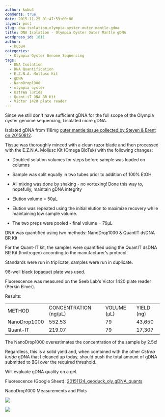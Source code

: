 ```yaml
---
author: kubu4
comments: true
date: 2015-11-25 01:47:53+00:00
layout: post
slug: dna-isolation-olympia-oyster-outer-mantle-gdna
title: DNA Isolation - Olympia Oyster Outer Mantle gDNA
wordpress_id: 1811
author:
  - kubu4
categories:
  - Olympia Oyster Genome Sequencing
tags:
  - DNA Isolation
  - DNA Quantification
  - E.Z.N.A. Mollusc Kit
  - gDNA
  - NanoDrop1000
  - olympia oyster
  - Ostrea lurida
  - Quant-iT DNA BR Kit
  - Victor 1420 plate reader
---
```


Since we still don't have sufficient gDNA for the full scope of the Olympia oyster genome sequencing, I isolated more gDNA.

Isolated gDNA from 118mg [outer mantle tissue collected by Steven & Brent on 20150812](http://onsnetwork.org/halfshell/2015/08/12/another-day-another-species/).

Tissue was thoroughly minced with a clean razor blade and then processed with the E.Z.N.A. Mollusc Kit (Omega BioTek) with the following changes:




    
  * Doubled solution volumes for steps before sample was loaded on columns

    
  * Sample was split equally in two tubes prior to addition of 100% EtOH

    
  * All mixing was done by shaking - no vortexing! Done this way to, hopefully, maintain gDNA integrity

    
  * Elution volume = 50μL

    
  * Elution was repeated using the initial elution to maximize recovery while maintaining low sample volume.

    
  * The two preps were pooled - final volume = 79μL



DNA was quantified using two methods: NanoDrop1000 & QuantIT dsDNA BR Kit

For the Quant-IT kit, the samples were quantified using the QuantIT dsDNA BR Kit (Invitrogen) according to the manufacturer's protocol.

Standards were run in triplicate, samples were run in duplicate.

96-well black (opaque) plate was used.

Fluorescence was measured on the Seeb Lab's Victor 1420 plate reader (Perkin Elmer).

Results:

<table >
<tbody >
<tr >

<td >METHOD
</td>

<td >CONCENTRATION (ng/μL)
</td>

<td >VOLUME (μL)
</td>

<td >YIELD (ng)
</td>
</tr>
<tr >

<td >NanoDrop1000
</td>

<td >552.53
</td>

<td >79
</td>

<td >43,650
</td>
</tr>
<tr >

<td >Quant-IT
</td>

<td >219.07
</td>

<td >79
</td>

<td >17,307
</td>
</tr>
</tbody>
</table>



The NanoDrop1000 overestimates the concentration of the sample by 2.5x!

Regardless, this is a solid yield and, when combined with the other _Ostrea lurida_ gDNA that I cleaned up today, should push the total amount of gDNA submitted to BGI over the required threshold.

Will evaluate gDNA quality on a gel.

Fluorescence (Google Sheet): [20151124_geoduck_oly_gDNA_quants](https://docs.google.com/spreadsheets/d/167If9r5fDNJb6xenUo-bKy52794_O1LgN1twKAOmElw/edit?usp=sharing)



NanoDrop1000 Measurements and Plots

[![](http://eagle.fish.washington.edu/Arabidopsis/20151124_gDNA_geoduck_oly_ODs.JPG)](http://eagle.fish.washington.edu/Arabidopsis/20151124_gDNA_geoduck_oly_ODs.JPG)

[![](http://eagle.fish.washington.edu/Arabidopsis/20151124_gDNA_geoduck_oly_plots.JPG)](http://eagle.fish.washington.edu/Arabidopsis/20151124_gDNA_geoduck_oly_plots.JPG)


